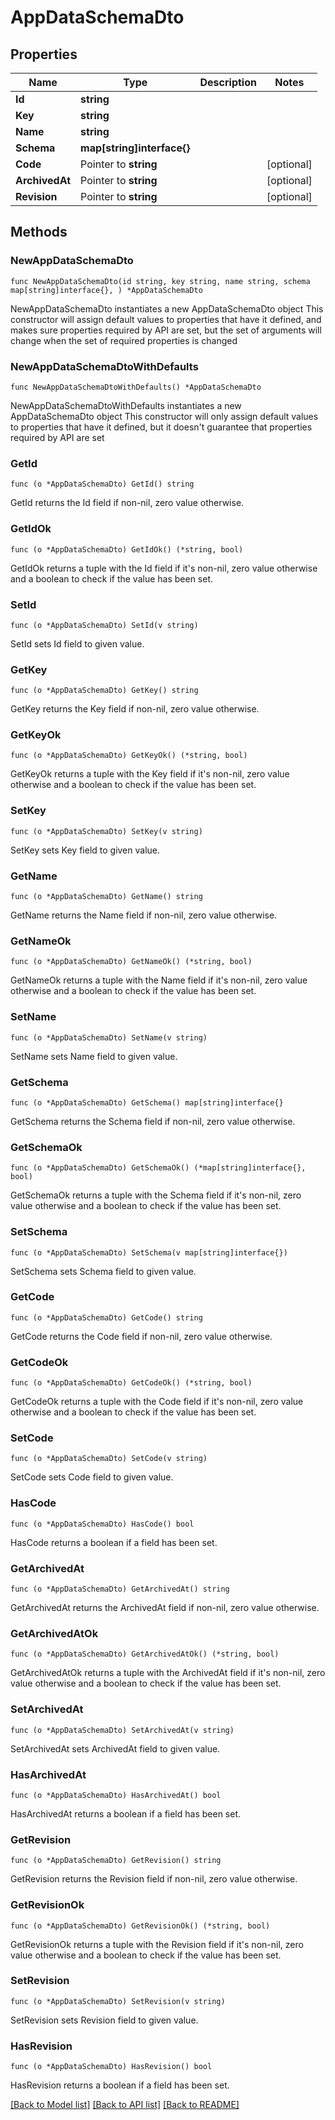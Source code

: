 # AppDataSchemaDto

## Properties

Name | Type | Description | Notes
------------ | ------------- | ------------- | -------------
**Id** | **string** |  | 
**Key** | **string** |  | 
**Name** | **string** |  | 
**Schema** | **map[string]interface{}** |  | 
**Code** | Pointer to **string** |  | [optional] 
**ArchivedAt** | Pointer to **string** |  | [optional] 
**Revision** | Pointer to **string** |  | [optional] 

## Methods

### NewAppDataSchemaDto

`func NewAppDataSchemaDto(id string, key string, name string, schema map[string]interface{}, ) *AppDataSchemaDto`

NewAppDataSchemaDto instantiates a new AppDataSchemaDto object
This constructor will assign default values to properties that have it defined,
and makes sure properties required by API are set, but the set of arguments
will change when the set of required properties is changed

### NewAppDataSchemaDtoWithDefaults

`func NewAppDataSchemaDtoWithDefaults() *AppDataSchemaDto`

NewAppDataSchemaDtoWithDefaults instantiates a new AppDataSchemaDto object
This constructor will only assign default values to properties that have it defined,
but it doesn't guarantee that properties required by API are set

### GetId

`func (o *AppDataSchemaDto) GetId() string`

GetId returns the Id field if non-nil, zero value otherwise.

### GetIdOk

`func (o *AppDataSchemaDto) GetIdOk() (*string, bool)`

GetIdOk returns a tuple with the Id field if it's non-nil, zero value otherwise
and a boolean to check if the value has been set.

### SetId

`func (o *AppDataSchemaDto) SetId(v string)`

SetId sets Id field to given value.


### GetKey

`func (o *AppDataSchemaDto) GetKey() string`

GetKey returns the Key field if non-nil, zero value otherwise.

### GetKeyOk

`func (o *AppDataSchemaDto) GetKeyOk() (*string, bool)`

GetKeyOk returns a tuple with the Key field if it's non-nil, zero value otherwise
and a boolean to check if the value has been set.

### SetKey

`func (o *AppDataSchemaDto) SetKey(v string)`

SetKey sets Key field to given value.


### GetName

`func (o *AppDataSchemaDto) GetName() string`

GetName returns the Name field if non-nil, zero value otherwise.

### GetNameOk

`func (o *AppDataSchemaDto) GetNameOk() (*string, bool)`

GetNameOk returns a tuple with the Name field if it's non-nil, zero value otherwise
and a boolean to check if the value has been set.

### SetName

`func (o *AppDataSchemaDto) SetName(v string)`

SetName sets Name field to given value.


### GetSchema

`func (o *AppDataSchemaDto) GetSchema() map[string]interface{}`

GetSchema returns the Schema field if non-nil, zero value otherwise.

### GetSchemaOk

`func (o *AppDataSchemaDto) GetSchemaOk() (*map[string]interface{}, bool)`

GetSchemaOk returns a tuple with the Schema field if it's non-nil, zero value otherwise
and a boolean to check if the value has been set.

### SetSchema

`func (o *AppDataSchemaDto) SetSchema(v map[string]interface{})`

SetSchema sets Schema field to given value.


### GetCode

`func (o *AppDataSchemaDto) GetCode() string`

GetCode returns the Code field if non-nil, zero value otherwise.

### GetCodeOk

`func (o *AppDataSchemaDto) GetCodeOk() (*string, bool)`

GetCodeOk returns a tuple with the Code field if it's non-nil, zero value otherwise
and a boolean to check if the value has been set.

### SetCode

`func (o *AppDataSchemaDto) SetCode(v string)`

SetCode sets Code field to given value.

### HasCode

`func (o *AppDataSchemaDto) HasCode() bool`

HasCode returns a boolean if a field has been set.

### GetArchivedAt

`func (o *AppDataSchemaDto) GetArchivedAt() string`

GetArchivedAt returns the ArchivedAt field if non-nil, zero value otherwise.

### GetArchivedAtOk

`func (o *AppDataSchemaDto) GetArchivedAtOk() (*string, bool)`

GetArchivedAtOk returns a tuple with the ArchivedAt field if it's non-nil, zero value otherwise
and a boolean to check if the value has been set.

### SetArchivedAt

`func (o *AppDataSchemaDto) SetArchivedAt(v string)`

SetArchivedAt sets ArchivedAt field to given value.

### HasArchivedAt

`func (o *AppDataSchemaDto) HasArchivedAt() bool`

HasArchivedAt returns a boolean if a field has been set.

### GetRevision

`func (o *AppDataSchemaDto) GetRevision() string`

GetRevision returns the Revision field if non-nil, zero value otherwise.

### GetRevisionOk

`func (o *AppDataSchemaDto) GetRevisionOk() (*string, bool)`

GetRevisionOk returns a tuple with the Revision field if it's non-nil, zero value otherwise
and a boolean to check if the value has been set.

### SetRevision

`func (o *AppDataSchemaDto) SetRevision(v string)`

SetRevision sets Revision field to given value.

### HasRevision

`func (o *AppDataSchemaDto) HasRevision() bool`

HasRevision returns a boolean if a field has been set.


[[Back to Model list]](../README.md#documentation-for-models) [[Back to API list]](../README.md#documentation-for-api-endpoints) [[Back to README]](../README.md)



